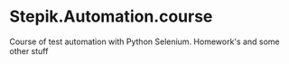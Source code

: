 # Stepik.Automation.course
Course of test automation with Python Selenium. Homework's and some other stuff 
